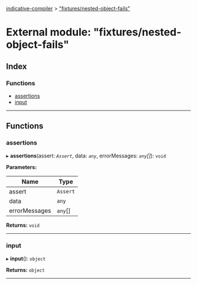[indicative-compiler](../README.md) > ["fixtures/nested-object-fails"](../modules/_fixtures_nested_object_fails_.md)

# External module: "fixtures/nested-object-fails"

## Index

### Functions

* [assertions](_fixtures_nested_object_fails_.md#assertions)
* [input](_fixtures_nested_object_fails_.md#input)

---

## Functions

<a id="assertions"></a>

###  assertions

▸ **assertions**(assert: *`Assert`*, data: *`any`*, errorMessages: *`any`[]*): `void`

**Parameters:**

| Name | Type |
| ------ | ------ |
| assert | `Assert` |
| data | `any` |
| errorMessages | `any`[] |

**Returns:** `void`

___
<a id="input"></a>

###  input

▸ **input**(): `object`

**Returns:** `object`

___

